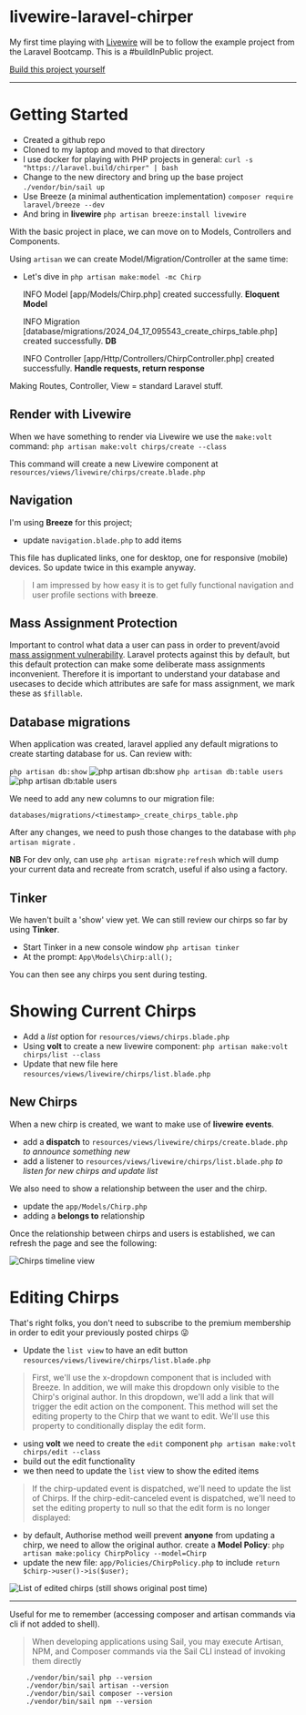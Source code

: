 # livewire-laravel-chirper
My first time playing with [Livewire](https://livewire.laravel.com/) will be to follow the example project from the Laravel Bootcamp. This is a \#buildInPublic project.

[Build this project yourself](https://bootcamp.laravel.com/livewire/installation)

---

# Getting Started 

- Created a github repo 
- Cloned to my laptop and moved to that directory
- I use docker for playing with PHP projects in general: `curl -s "https://laravel.build/chirper" | bash`
- Change to the new directory and bring up the base project `./vendor/bin/sail up`
- Use Breeze (a minimal authentication implementation) `composer require laravel/breeze --dev`
- And bring in **livewire** `php artisan breeze:install livewire`

With the basic project in place, we can move on to Models, Controllers and Components. 

Using `artisan` we can create Model/Migration/Controller at the same time:

- Let's dive in `php artisan make:model -mc Chirp`

    INFO  Model [app/Models/Chirp.php] created successfully.  **Eloquent Model**

    INFO  Migration [database/migrations/2024_04_17_095543_create_chirps_table.php] created successfully.  **DB**

    INFO  Controller [app/Http/Controllers/ChirpController.php] created successfully.  **Handle requests, return response**


Making Routes, Controller, View = standard Laravel stuff. 

## Render with Livewire 

When we have something to render via Livewire we use the `make:volt` command: `php artisan make:volt chirps/create --class`

This command will create a new Livewire component at `resources/views/livewire/chirps/create.blade.php`

## Navigation

I'm using **Breeze** for this project; 

- update `navigation.blade.php` to add items

This file has duplicated links, one for desktop, one for responsive (mobile) devices. So update twice in this example anyway.

> I am impressed by how easy it is to get fully functional navigation and user profile sections with **breeze**.

##  Mass Assignment Protection 

Important to control what data a user can pass in order to prevent/avoid [mass assignment vulnerability](https://en.wikipedia.org/wiki/Mass_assignment_vulnerability). Laravel protects against this by default, but this default protection can make some deliberate mass assignments inconvenient. Therefore it is important to understand your database and usecases to decide which attributes are safe for mass assignment, we mark these as `$fillable`.

## Database migrations

When application was created, laravel applied any default migrations to create starting database for us. Can review with: 

`php artisan db:show`
![php artisan db:show](/assets/php-artisan-db_show.png)
`php artisan db:table users`
![php artisan db:table users](/assets/php-artisan-show_table_users.png)

We need to add any new columns to our migration file: 

`databases/migrations/<timestamp>_create_chirps_table.php`

After any changes, we need to push those changes to the database with `php artisan migrate`  .

**NB** For dev only, can use `php artisan migrate:refresh` which will dump your current data and recreate from scratch, useful if also using a factory. 

## Tinker

We haven't built a 'show' view yet. We can still review our chirps so far by using **Tinker**. 

- Start Tinker in a new console window `php artisan tinker`
- At the prompt: `App\Models\Chirp:all();`

You can then see any chirps you sent during testing. 


# Showing Current Chirps

- Add a *list* option for `resources/views/chirps.blade.php`
- Using **volt** to create a new livewire component: `php artisan make:volt chirps/list --class`
- Update that new file here `resources/views/livewire/chirps/list.blade.php`
  
## New Chirps

When a new chirp is created, we want to make use of **livewire events**.

- add a **dispatch** to `resources/views/livewire/chirps/create.blade.php` *to announce something new*
- add a listener to `resources/views/livewire/chirps/list.blade.php` *to listen for new chirps and update list* 

We also need to show a relationship between the user and the chirp. 

- update the `app/Models/Chirp.php` 
- adding a **belongs to** relationship

Once the relationship between chirps and users is established, we can refresh the page and see the following: 

![Chirps timeline view](/assets/chirps-timeline.png)

# Editing Chirps

That's right folks, you don't need to subscribe to the premium membership in order to edit your previously posted chirps 😜

- Update the `list view` to have an edit button `resources/views/livewire/chirps/list.blade.php`

> First, we'll use the x-dropdown component that is included with Breeze. In addition, we will make this dropdown only visible to the Chirp's original author. In this dropdown, we'll add a link that will trigger the edit action on the component. This method will set the editing property to the Chirp that we want to edit. We'll use this property to conditionally display the edit form.

- using **volt** we need to create the `edit` component `php artisan make:volt chirps/edit --class`
- build out the edit functionality
- we then need to update the `list` view to show the edited items  

> If the chirp-updated event is dispatched, we'll need to update the list of Chirps. If the chirp-edit-canceled event is dispatched, we'll need to set the editing property to null so that the edit form is no longer displayed:

- by default, Authorise method weill prevent **anyone** from updating a chirp, we need to allow the original author. create a **Model Policy**: `php artisan make:policy ChirpPolicy --model=Chirp` 
- update the new file: `app/Policies/ChirpPolicy.php` to include `return $chirp->user()->is($user);`

![List of edited chirps (still shows original post time)](/assets/list-show-edited-chirps.png)

---

Useful for me to remember (accessing composer and artisan commands via cli if not added to shell).

> When developing applications using Sail, you may execute Artisan, NPM, and Composer commands via the Sail CLI instead of invoking them directly

```
    ./vendor/bin/sail php --version
    ./vendor/bin/sail artisan --version
    ./vendor/bin/sail composer --version
    ./vendor/bin/sail npm --version
```